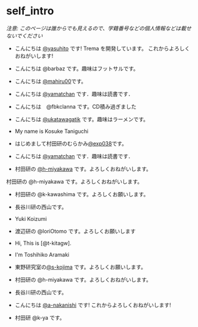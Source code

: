 # self_intro

_注意: このページは誰からでも見えるので、学籍番号などの個人情報などは載せないでください_


* こんにちは [@yasuhito](https://github.com/yasuhito) です! Trema を開発しています。
  これからよろしくおねがいします!


* こんにちは @barbaz です。趣味はフットサルです。
* こんにちは [@mahiru00](https://github.com/mahiru00)です。
* こんにちは [@yamatchan](https://github.com/yamatchan) です．趣味は読書です．
* こんにちは　@fbkclanna です。CD積み過ぎました


* こんにちは [@ukatawagatik](https://github.com/ukatawagatik) です。趣味はラーメンです。
* My name is Kosuke Taniguchi
* はじめまして村田研のむらかみ[@exp038](http://github.com/exp038)です。
* こんにちは [@yamatchan](https://github.com/yamatchan) です．趣味は読書です．
* 村田研の [@h-miyakawa](https://github.com/h-miyakawa) です。よろしくおねがいします。

村田研の @h-miyakawa です。よろしくおねがいします。



* 村田研の @k-kawashima です。よろしくお願いします。
* 長谷川研の西山です。
* Yuki Koizumi
* 渡辺研の @IoriOtomo です。よろしくお願いします
* Hi, This is [@t-kitagw].
* I'm Toshihiko Aramaki
* 東野研究室の[@s-kojima](https://github.com/s-kojima) です。よろしくお願いします。
* 村田研の @h-miyakawa です。よろしくおねがいします。
* 長谷川研の西山です。


* こんにちは [@a-nakanishi](https://github.com/a-nakanishi) です!
  これからよろしくおねがいします!


* 村田研 @k-ya です。

